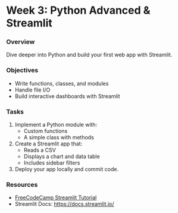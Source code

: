 # Week 3: Python Advanced & Streamlit

### Overview
Dive deeper into Python and build your first web app with Streamlit.

### Objectives
- Write functions, classes, and modules
- Handle file I/O
- Build interactive dashboards with Streamlit

### Tasks
1. Implement a Python module with:
   - Custom functions
   - A simple class with methods
2. Create a Streamlit app that:
   - Reads a CSV
   - Displays a chart and data table
   - Includes sidebar filters
3. Deploy your app locally and commit code.

### Resources
- [FreeCodeCamp Streamlit Tutorial](https://www.youtube.com/watch?v=ZZ4B0QUHuNc&list=PLtqF5YXg7GLmCvTswG32NqQypOuYkPRUE)
- Streamlit Docs: https://docs.streamlit.io/